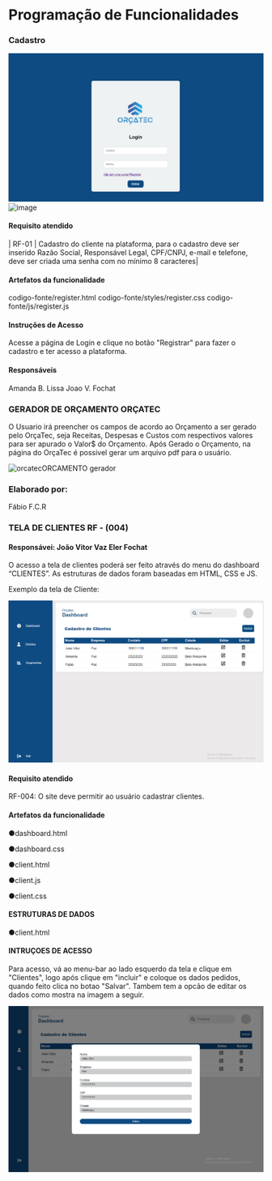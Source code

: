 # Programação de Funcionalidades

### Cadastro

![Alt text](image-3.png)
![image](https://github.com/ICEI-PUC-Minas-PMV-ADS/pmv-ads-2023-2-e1-proj-web-t5-orcatec/assets/144942087/90cd28bf-3b12-4ba0-9715-44256d2efc24)


#### Requisito atendido

| RF-01 |  Cadastro do cliente na plataforma, para o cadastro deve ser inserido Razão Social, Responsável Legal, CPF/CNPJ, e-mail e telefone, deve ser criada uma senha com no mínimo 8 caracteres| 

#### Artefatos da funcionalidade

codigo-fonte/register.html
codigo-fonte/styles/register.css
codigo-fonte/js/register.js

#### Instruções de Acesso

Acesse a página de Login e clique no botão "Registrar" para fazer o cadastro e ter acesso a plataforma.

#### Responsáveis

Amanda B. Lissa
Joao V. Fochat

### GERADOR DE ORÇAMENTO ORÇATEC

  O Usuario irá preencher os campos de acordo ao Orçamento a ser gerado pelo OrçaTec, seja Receitas, Despesas e Custos com respectivos valores para ser apurado o Valor$ do Orçamento. Após Gerado o Orçamento, na página do OrçaTec é possivel gerar um arquivo pdf para o usuário.



![orcatecORCAMENTO gerador](https://github.com/ICEI-PUC-Minas-PMV-ADS/pmv-ads-2023-2-e1-proj-web-t5-orcatec/assets/144861546/ab4c4e6b-4611-4dd4-a1fc-94dad39dd6ce)



### Elaborado por: 
Fábio  F.C.R

###



### TELA DE CLIENTES RF - (004)

#### Responsávei: João Vitor Vaz Eler Fochat

O acesso a tela de clientes poderá ser feito através do menu do dashboard “CLIENTES”. As estruturas de dados foram baseadas em HTML, CSS e JS.

Exemplo da tela de Cliente:

![Alt text](image-cadastro.png)

#### Requisito atendido

RF-004: O site deve permitir ao usuário cadastrar clientes.

#### Artefatos da funcionalidade

●dashboard.html

●dashboard.css

●client.html

●client.js

●client.css

#### ESTRUTURAS DE DADOS

●client.html

#### INTRUÇOES DE ACESSO

Para acesso, vá ao menu-bar ao lado esquerdo da tela e clique em "Clientes", logo após clique em "incluir" e coloque os dados pedidos, quando feito clica no botao "Salvar". Tambem tem a opcão de editar os dados como mostra na imagem a seguir.

![Alt text](image-editar.png)


